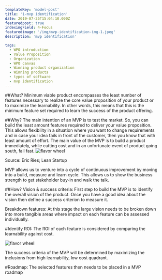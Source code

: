 ```yaml
---
templateKey: 'model-post'
title: '1-mvp identification'
date: 2019-07-25T15:04:10.000Z
featuredpost: true
indexingField: 4-Focus
featuredimage: '/img/mvp-identification-img-1.jpeg'
description: 'mvp identification'

tags:
  - WPO introduction
  - Value Proposition
  - Organization
  - WPO canvas
  - Winning product organization
  - Winning products
  - types of software
  - mvp identification
---
```


##What?
Minimum viable product encompasses the least number of features necessary to realize the core value proposition of your product or to maximize the learnability. In other words, this means that this is the minimum feature set required to learn the success of the product offering.



##Why?
The main intention of an MVP is to test the market. So, you can build the least amount features required to deliver your value proposition. This allows flexibility in a situation where you want to change requirements and in case your idea fails in front of the customer, then you know that with least amount of effort. The main value of the MVP is to build a product immediately, while cutting cost and in an unfortunate event of product going south, fail fast.
![flavor wheel](/img/mvp-identification-img-1.jpeg)


Source: Eric Ries; Lean Startup



MVP allows us to venture into a cycle of continuous improvement by moving into a build, measure and learn cycle. This allows us to show the business strength to get stakeholder buy-in and walk the talk.



##How?
Vision & success criteria: First step to build the MVP is to identify the overall vision of the product. Once you have a good idea about the vision then define a success criterion to measure it.



Breakdown features: At this stage the large vision needs to be broken down into more tangible areas where impact on each feature can be assessed individually.



#Identify ROI: The ROI of each feature is considered by comparing the learnability against cost.

![flavor wheel](/img/mvp-identification-img-1.jpeg)

The success criteria of the MVP will be determined by maximizing the inclusions from high learnability, low cost quadrant.



#Roadmap: The selected features then needs to be placed in a MVP roadmap